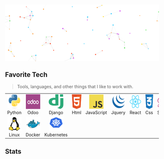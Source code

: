 ![](banniere_p.png)

<h2 align="left" id="kmjoel-tech">Favorite Tech</h2>

> Tools, languages, and other things that I like to work with.

<table>
  <tr>
    <td align="center" width="96">
      <a href="#kmjoel-tech">
        <img src="./img/python-original.svg" width="48" height="48" alt="Python" />
      </a>
      <br>Python
    </td>
    <td align="center" width="96">
      <a href="#kmjoel-tech">
        <img src="./img/odoo.svg" width="48" height="48" alt="Odoo" />
      </a>
      <br>Odoo
    </td>
    <td align="center" width="96">
      <a href="#kmjoel-tech">
        <img src="./img/django.svg" width="48" height="48" alt="Django" />
      </a>
      <br>Django
    </td>
    <td align="center" width="96">
      <a href="#kmjoel-tech">
        <img src="./img/html-1.svg" width="48" height="48" alt="Html" />
      </a>
      <br>Html
    </td>
    <td align="center" width="96">
      <a href="#kmjoel-tech">
        <img src="./img/javascript-original.svg" width="48" height="48" alt="JavaScript" />
      </a>
      <br>JavaScript
    </td>
    <td align="center" width="96">
      <a href="#kmjoel-tech">
        <img src="./img/jquery-1.svg" width="48" height="48" alt="Jquery"/>
      </a>
      <br>Jquery
    </td>
    <td align="center" width="96">
      <a href="#kmjoel-tech" >
        <img src="./img/react-original.svg" width="48" height="48" alt="React" />
      </a>
      <br>React
    </td>
    <td align="center" width="96">
      <a href="#kmjoel-tech">
        <img src="./img/css-3.svg" width="48" height="48" alt="Css" />
      </a>
      <br>Css
    </td>
    <td align="center" width="96">
      <a href="#kmjoel-tech">
        <img src="./img/sass-original.svg" width="48" height="48" alt="Sass" />
      </a>
      <br>Sass
    </td>
    <td align="center" width="96">
      <a href="#kmjoel-tech">
        <img src="./img/bootstrap.svg" width="48" height="48" alt="Bootstrap" />
      </a>
      <br>Bootstrap
    </td>
  </tr>
  <tr>
    <td align="center" width="96"> 
        <a href="#kmjoel-tech">
          <img src="./img/linux-tux-1.svg" width="48" height="48" alt="Linux" />
        </a>
        <br>Linux
    </td>
    <td align="center" width="96"> 
      <a href="#kmjoel-tech">
        <img src="./img/docker-original.svg" width="48" height="48" alt="Docker" />
      </a>
      <br>Docker
    </td>
    <td align="center" width="96">
      <a href="#kmjoel-tech" >
        <img src="https://raw.githubusercontent.com/cncf/artwork/master/projects/kubernetes/icon/color/kubernetes-icon-color.svg" width="48" height="48" alt="Kubernetes" />
      </a>
      <br>Kubernetes
    </td>
  </tr>
</table>

<h2 align="left" id="kmjoel-stats">Stats</h2>
